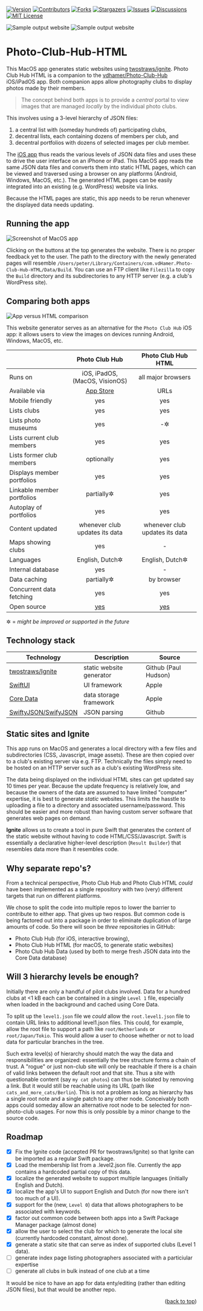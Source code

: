 <div id="top"></div>

[![Version][stable-version]][version-url]
[![Contributors][contributors-shield]][contributors-url]
[![Forks][forks-shield]][forks-url]
[![Stargazers][stars-shield]][stars-url]
[![Issues][issues-shield]][issues-url]
[![Discussions][discussions-shield]][discussions-url]
[![MIT License][license-shield]][license-url]

![Sample output website](images/Screenshot_clubs.png "Sample list of clubs")
![Sample output website](images/Screenshot_fcDeGender.png "Sample list of club members")

# Photo-Club-Hub-HTML

This MacOS app generates static websites using [twostraws/ignite](https://github.com/twostraws/ignite).
Photo Club Hub HTML is a companion to the [vdhamer/Photo-Club-Hub](https://github.com/vdhamer/Photo-Club-Hub) iOS/iPadOS app.
Both companion apps allow photography clubs to display photos made by their members.

> The concept behind both apps is to provide a _central_ portal to view images that are managed _locally_ by the individual photo clubs.

This involves using a 3-level hierarchy of JSON files:

1. a central list with (someday hundreds of) participating clubs,
2. decentral lists, each containing dozens of members per club, and
3. decentral portfolios with dozens of selected images per club member.

The [iOS app](https://github.com/vdhamer/Photo-Club-Hub) thus reads the various levels of JSON data files
and uses these to drive the user interface on an iPhone or iPad.
This MacOS app reads the same JSON data files and converts them into static HTML pages,
which can be viewed and traversed using a browser on any platforms (Android, Windows, MacOS, etc.). 
The generated HTML pages can be easily integrated into an existing (e.g. WordPress) website via links.

Because the HTML pages are static, this app needs to be rerun whenever the displayed data needs updating. 

## Running the app

![Screenshot of MacOS app](images/Screenshot_app.png "Screenshot of MacOS app")

Clicking on the buttons at the top generates the website. There is no proper feedback yet to the user.
The path to the directory with the newly generated pages will resemble
`/Users/peter/Library/Containers/com.vdHamer.Photo-Club-Hub-HTML/Data/Build`.
You can use an FTP client like `Filezilla` to copy the `Build` directory and its subdirectories to any HTTP server (e.g. a club's WordPress site).

## Comparing both apps

![App versus HTML comparison](images/Screenshot_comparison.png "side-by-side screenshots")

This website generator serves as an alternative for the `Photo Club Hub` iOS app: 
it allows users to view the images on devices running Android, Windows, MacOS, etc.

| | Photo Club Hub | Photo Club Hub HTML |
| ----------- | :-----------: | :-------: |
| Runs on | iOS, iPadOS, (MacOS, VisionOS) | all major browsers |
| Available via | [App Store](https://apps.apple.com/us/app/photo-club-hub/id1178324330) | URLs |
| Mobile friendly | yes | yes |
| Lists clubs | yes | yes |
| Lists photo museums | yes | -✲ |
| Lists current club members | yes | yes |
| Lists former club members | optionally | yes |
| Displays member portfolios | yes | yes |
| Linkable member portfolios | partially✲ | yes |
| Autoplay of portfolios | yes | yes |
| Content updated | whenever club updates its data | whenever club updates its data |
| Maps showing clubs | yes | - |
| Languages | English, Dutch✲ | English, Dutch✲ |
| Internal database | yes | - |
| Data caching | partially✲ | by browser |
| Concurrent data fetching | yes | yes |
| Open source | [yes](https://github.com/vdhamer/Photo-Club-Hub) | [yes](https://github.com/vdhamer/Photo-Club-Hub-HTML) |

 ✲ = _might be improved or supported in the future_

## Technology stack

| Technology           | Description                 | Source |
| -------------------- | --------------------------- | ------ |
| [twostraws/Ignite](https://github.com/twostraws/ignite.git) | static website generator | Github (Paul Hudson) |
| [SwiftUI](https://developer.apple.com/documentation/coredata) | UI framework | Apple |
| [Core Data](https://developer.apple.com/documentation/coredata) | data storage framework | Apple |
| [SwiftyJSON/SwifyJSON](https://github.com/SwiftyJSON/SwiftyJSON.git) | JSON parsing | Github |

## Static sites and Ignite

This app runs on MacOS and generates a local directory with a few files and subdirectories (CSS, Javascript, image assets).
These are then copied over to a club's existing server via e.g. FTP.
Technically the files simply need to be hosted on an HTTP server such as a club's existing WordPress site.

The data being displayed on the individual HTML sites can get updated say 10 times per year.
Because the update frequency is relatively low, and because the owners of the data are assumed to have limited "computer" expertise,
it is best to generate _static_ websites.
This limits the hasstle to uploading a file to a directory and associated username/password.
This should be easier and more robust than having custom server software that generates web pages on demand.

**Ignite** allows us to create a tool in pure Swift 
that generates the content of the static website without having to code HTML/CSS/Javascript.
Swift is essentially a declarative higher-level description (`Result Builder`) that resembles data more than it resembles code.

## Why separate repo's?

From a technical perspective, Photo Club Hub and Photo Club HTML _could_ have been implemented as a single repository
with two (very) different targets that run on different platforms.

We chose to split the code into multiple repos to lower the barrier to contribute to either app. That gives up two respos.
But common code is being factored out into a package in order to eliminate duplication of large amounts of code.
So there will soon be _three_ repositories in GitHub:

- Photo Club Hub (for iOS, interactive browing), 
- Photo Club Hub HTML (for macOS, to generate static websites)
- Photo Club Hub Data (used by both to merge fresh JSON data into the Core Data database)

## Will 3 hierarchy levels be enough?

Initially there are only a handful of pilot clubs involved. 
Data for a hundred clubs at <1 kB each can be contained in a single `Level 1` file,
especially when loaded in the background and cached using Core Data.

To split up the `level1.json` file we _could_ allow the `root.level1.json` file to contain URL links to additional level1.json files.
This could, for example, allow the root file to support a path like `root/Netherlands` or `root/Japan/Tokio`.
This would allow a user to choose whether or not to load data for particular branches in the tree.

Such extra level(s) of hierarchy should match the way the data and responsibilities are organized: 
essentially the tree structure forms a chain of trust. 
A "rogue" or just non-club site will only be reachable if there is a chain of valid links between the default root and that site.
Thus a site with questionable content (say `my cat photos`) can thus be isolated by removing a link.
But it would still be reachable using its URL (path like `cats_and_more_cats/Berlin`).
This is not a problem as long as hierarchy has a single root note and a single patch to any other node. 
Conceivably both apps could someday allow an alternative root node to be selected for non-photo-club usages.
For now this is only possible by a minor change to the source code.

## Roadmap

- [x] Fix the Ignite code (accepted PR for twostraws/Ignite) so that Ignite can be imported as a regular Swift package.
- [x] Load the membership list from a .level2.json file. Currently the app contains a hardcoded partial copy of this data.
- [x] localize the generated website to support multiple languages (initially English and Dutch).
- [x] localize the app's UI to support English and Dutch (for now there isn't too much of a UI).
- [x] support for the (new, `Level 0`) data that allows photographers to be associated with keywords.
- [x] factor out common code between both apps into a Swift Package Manager package (almost done)
- [x] allow the user to select the club for which to generate the local site (currently hardcoded constant, almost done).
- [x] generate a static site that can serve as index of supported clubs (Level 1 data).
- [ ] generate index page listing photographers associated with a particiular expertise
- [ ] generate all clubs in bulk instead of one club at a time

It would be nice to have an app for data enty/editing (rather than editing JSON files), but that would be another repo.

<p align="right">(<a href="#top">back to top</a>)</p>

<!-- MARKDOWN LINKS & IMAGES -->
<!-- https://www.markdownguide.org/basic-syntax/#reference-style-links -->
[stable-version]: https://img.shields.io/github/v/release/vdhamer/Photo-Club-Hub-HTML?style=plastic&color=violet
[version-url]: https://github.com/vdhamer/Photo-Club-Hub-HTML/releases

[contributors-shield]: https://img.shields.io/github/contributors/vdhamer/Photo-Club-Hub-HTML?style=plastic
[contributors-url]: https://github.com/vdhamer/Photo-Club-Hub-HTML/graphs/contributors

[forks-shield]: https://img.shields.io/github/forks/vdhamer/Photo-Club-Hub-HTML?style=plastic&color=teal
[forks-url]: https://github.com/vdhamer/Photo-Club-Hub-HTML/network/members

[stars-shield]: https://img.shields.io/github/stars/vdhamer/Photo-Club-Hub-HTML?style=plastic
[stars-url]: https://github.com/vdhamer/Photo-Club-Hub-HTML/stargazers

[issues-shield]: https://img.shields.io/github/issues/vdhamer/Photo-Club-Hub-HTML?style=plastic
[issues-url]: https://github.com/vdhamer/Photo-Club-Hub-HTML/issues

[discussions-shield]: https://img.shields.io/github/discussions/vdhamer/Photo-Club-Hub-HTML?style=plastic&color=orange
[discussions-url]: https://github.com/vdhamer/Photo-Club-Hub-HTML/discussions

[license-shield]: https://img.shields.io/github/license/vdhamer/Photo-Club-Hub?style=plastic 
[license-url]: https://github.com/vdhamer/Photo-Club-Hub-HTML/blob/main/.github/LICENSE.md
